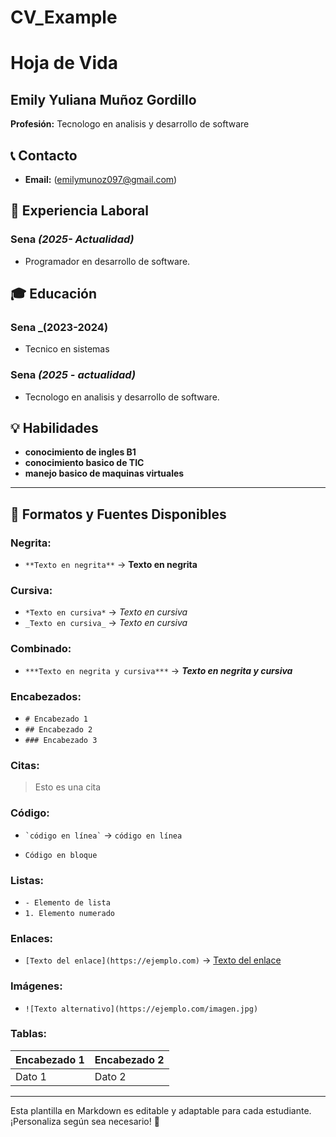 # CV_Example
# Hoja de Vida

## Emily Yuliana Muñoz Gordillo 
**Profesión:** Tecnologo en analisis y desarrollo de software 

## 📞 Contacto
- **Email:** (emilymunoz097@gmail.com)

## 🏢 Experiencia Laboral
### **Sena** _(2025- Actualidad)_
- Programador en desarrollo de software.

## 🎓 Educación
### **Sena** _(2023-2024)
- Tecnico en sistemas
### **Sena** _(2025 - actualidad)_
- Tecnologo en analisis y desarrollo de software.

## 💡 Habilidades
- **conocimiento de ingles B1**
- **conocimiento basico de TIC**
- **manejo basico de maquinas virtuales**

---

## 🎨 Formatos y Fuentes Disponibles

### **Negrita:**
- `**Texto en negrita**` → **Texto en negrita**

### **Cursiva:**
- `*Texto en cursiva*` → *Texto en cursiva*
- `_Texto en cursiva_` → _Texto en cursiva_

### **Combinado:**
- `***Texto en negrita y cursiva***` → ***Texto en negrita y cursiva***

### **Encabezados:**
- `# Encabezado 1`
- `## Encabezado 2`
- `### Encabezado 3`

### **Citas:**
> Esto es una cita

### **Código:**
- `` `código en línea` `` → `código en línea`
- ```
  Código en bloque
  ```

### **Listas:**
- `- Elemento de lista`
- `1. Elemento numerado`

### **Enlaces:**
- `[Texto del enlace](https://ejemplo.com)` → [Texto del enlace](https://ejemplo.com)

### **Imágenes:**
- `![Texto alternativo](https://ejemplo.com/imagen.jpg)`

### **Tablas:**
| Encabezado 1 | Encabezado 2 |
|-------------|-------------|
| Dato 1     | Dato 2      |

---

Esta plantilla en Markdown es editable y adaptable para cada estudiante. ¡Personaliza según sea necesario! 🎯

